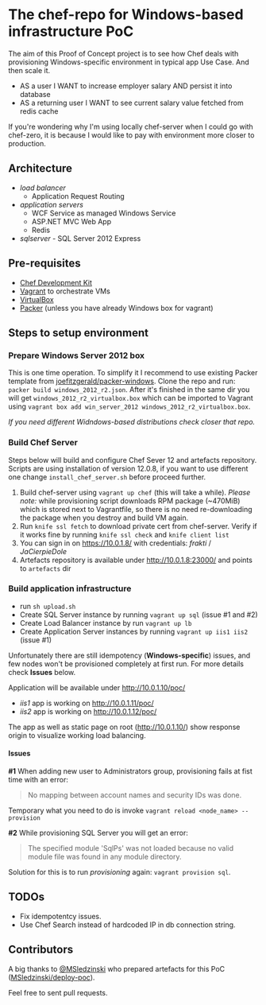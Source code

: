 The chef-repo for Windows-based infrastructure PoC
===================================================
The aim of this Proof of Concept project is to see how Chef deals with provisioning Windows-specific environment in typical app Use Case. And then scale it.
- AS a user I WANT to increase employer salary AND persist it into database
- AS a returning user I WANT to see current salary value fetched from redis cache

If you're wondering why I'm using locally chef-server when I could go with chef-zero, it is because I would like to pay with environment more closer to production.

Architecture
------------
- *load balancer*
  * Application Request Routing
- *application servers*
  * WCF Service as managed Windows Service
  * ASP.NET MVC Web App
  * Redis
- *sqlserver* - SQL Server 2012 Express

Pre-requisites
--------------
- [Chef Development Kit](https://downloads.chef.io/chef-dk/)
- [Vagrant](https://www.vagrantup.com/) to orchestrate VMs
- [VirtualBox](https://www.virtualbox.org/)
- [Packer](https://packer.io/) (unless you have already Windows box for vagrant)

Steps to setup environment
--------------------------

### Prepare Windows Server 2012 box

This is one time operation. To simplify it I recommend to use existing Packer template from [joefitzgerald/packer-windows](https://github.com/joefitzgerald/packer-windows). Clone the repo and run: `packer build windows_2012_r2.json`. After it's finished in the same dir you will get `windows_2012_r2_virtualbox.box` which can be imported to Vagrant using `vagrant box add win_server_2012 windows_2012_r2_virtualbox.box`.

*If you need different Widndows-based distributions check closer that repo.*

### Build Chef Server

Steps below will build and configure Chef Sever 12 and artefacts repository.
Scripts are using installation of version 12.0.8, if you want to use different one change `install_chef_server.sh` before proceed further.

1. Build chef-server using `vagrant up chef` (this will take a while). *Please note:* while provisioning script downloads RPM package (~470MiB) which is stored next to Vagrantfile, so there is no need re-downloading the package when you destroy and build VM again.
2. Run `knife ssl fetch` to download private cert from chef-server. Verify if it works fine by running `knife ssl check` and `knife client list`
4. You can sign in on https://10.0.1.8/ with credentials: *frakti* / *JaCierpieDole*
5. Artefacts repository is available under http://10.0.1.8:23000/ and points to `artefacts` dir

### Build application infrastructure

- run `sh upload.sh`
- Create SQL Server instance by running `vagrant up sql` (issue #1 and #2)
- Create Load Balancer instance by run `vagrant up lb`
- Create Application Server instances by running `vagrant up iis1 iis2` (issue #1)

Unfortunately there are still idempotency (**Windows-specific**) issues, and few nodes won't be provisioned completely at first run. For more details check **Issues** below.

Application will be available under http://10.0.1.10/poc/
- *iis1* app is working on http://10.0.1.11/poc/
- *iis2* app is working on http://10.0.1.12/poc/

The app as well as static page on root (http://10.0.1.10/) show response origin to visualize working load balancing.

#### Issues

**#1** When adding new user to Administrators group, provisioning fails at fist time with an error:

> No mapping between account names and security IDs was done.

Temporary what you need to do is invoke `vagrant reload <node_name> --provision`

**#2** While provisioning SQL Server you will get an error:

> The specified module 'SqlPs' was not loaded because no valid module file was found in any module directory.

Solution for this is to run *provisioning* again: `vagrant provision sql`.

TODOs
-----
- Fix idempotentcy issues.
- Use Chef Search instead of hardcoded IP in db connection string.

Contributors
------------
A big thanks to [@MSledzinski](https://github.com/MSledzinski) who prepared artefacts for this PoC ([MSledzinski/deploy-poc](https://github.com/MSledzinski/deploy-poc)).

Feel free to sent pull requests.
